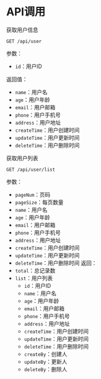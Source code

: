 # API调用

获取用户信息
```
GET /api/user
```
参数：
- `id`：用户ID

返回值：
- `name`：用户名
- `age`：用户年龄
- `email`：用户邮箱 
- `phone`：用户手机号
- `address`：用户地址
- `createTime`：用户创建时间
- `updateTime`：用户更新时间
- `deleteTime`：用户删除时间

获取用户列表
```
GET /api/user/list
```
参数：
- `pageNum`：页码
- `pageSize`：每页数量
- `name`：用户名
- `age`：用户年龄
- `email`：用户邮箱
- `phone`：用户手机号
- `address`：用户地址
- `createTime`：用户创建时间
- `updateTime`：用户更新时间
- `deleteTime`：用户删除时间
返回：
- `total`：总记录数
- `list`：用户列表
    - `id`：用户ID
    - `name`：用户名
    - `age`：用户年龄
    - `email`：用户邮箱
    - `phone`：用户手机号
    - `address`：用户地址
    - `createTime`：用户创建时间
    - `updateTime`：用户更新时间
    - `deleteTime`：用户删除时间
    - `createBy`：创建人
    - `updateBy`：更新人
    - `deleteBy`：删除人







